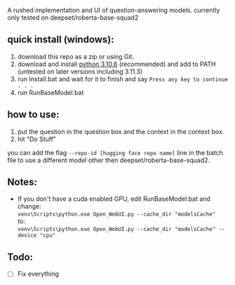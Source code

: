 A rushed implementation and UI of question-answering models. currently only tested on deepset/roberta-base-squad2<br />

quick install (windows):<br />
----
1. download this repo as a zip or using Git.
2. download and install [python 3.10.6](https://www.python.org/downloads/release/python-3106/) (recommended) and add to PATH (untested on later versions including 3.11.3)
4. run Install.bat and wait for it to finish and say `Press any key to continue . . .`
5. run RunBaseModel.bat

how to use:
----
1. put the question in the question box and the context in the context box.
2. hit "Do Stuff"

you can add the flag `--repo-id [hugging face repo name]` line in the batch file to use a different model other then deepset/roberta-base-squad2.

Notes:<br />
----
- If you don't have a cuda enabled GPU, edit RunBaseModel.bat and change:<br />
`venv\Scripts\python.exe Open_WebUI.py --cache_dir "modelsCache"` <br />
to:<br />
`venv\Scripts\python.exe Open_WebUI.py --cache_dir "modelsCache" --device "cpu"`<br />


Todo:
----
- [ ] Fix everything